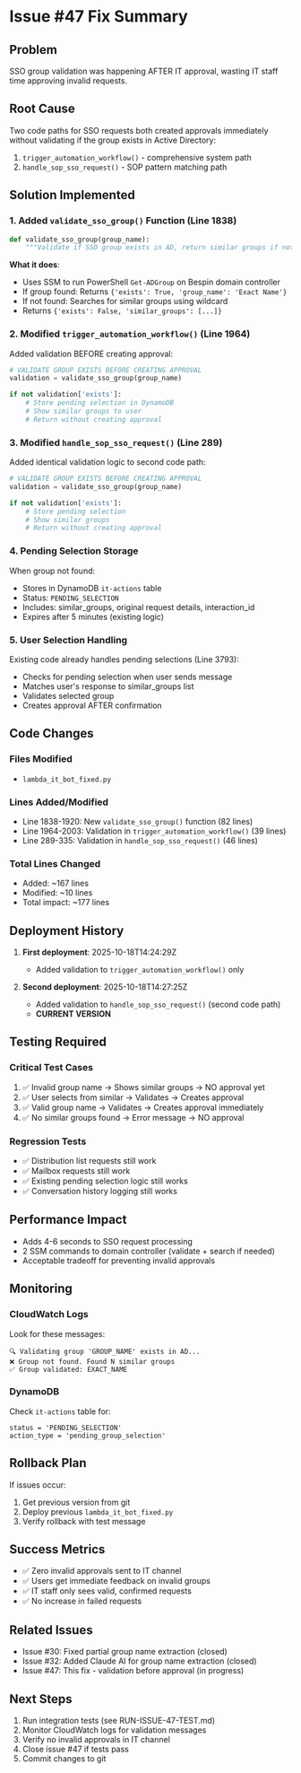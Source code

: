 # Issue #47 Fix Summary

## Problem
SSO group validation was happening AFTER IT approval, wasting IT staff time approving invalid requests.

## Root Cause
Two code paths for SSO requests both created approvals immediately without validating if the group exists in Active Directory:
1. `trigger_automation_workflow()` - comprehensive system path
2. `handle_sop_sso_request()` - SOP pattern matching path

## Solution Implemented

### 1. Added `validate_sso_group()` Function (Line 1838)
```python
def validate_sso_group(group_name):
    """Validate if SSO group exists in AD, return similar groups if not found"""
```

**What it does**:
- Uses SSM to run PowerShell `Get-ADGroup` on Bespin domain controller
- If group found: Returns `{'exists': True, 'group_name': 'Exact Name'}`
- If not found: Searches for similar groups using wildcard
- Returns `{'exists': False, 'similar_groups': [...]}`

### 2. Modified `trigger_automation_workflow()` (Line 1964)
Added validation BEFORE creating approval:
```python
# VALIDATE GROUP EXISTS BEFORE CREATING APPROVAL
validation = validate_sso_group(group_name)

if not validation['exists']:
    # Store pending selection in DynamoDB
    # Show similar groups to user
    # Return without creating approval
```

### 3. Modified `handle_sop_sso_request()` (Line 289)
Added identical validation logic to second code path:
```python
# VALIDATE GROUP EXISTS BEFORE CREATING APPROVAL
validation = validate_sso_group(group_name)

if not validation['exists']:
    # Store pending selection
    # Show similar groups
    # Return without creating approval
```

### 4. Pending Selection Storage
When group not found:
- Stores in DynamoDB `it-actions` table
- Status: `PENDING_SELECTION`
- Includes: similar_groups, original request details, interaction_id
- Expires after 5 minutes (existing logic)

### 5. User Selection Handling
Existing code already handles pending selections (Line 3793):
- Checks for pending selection when user sends message
- Matches user's response to similar_groups list
- Validates selected group
- Creates approval AFTER confirmation

## Code Changes

### Files Modified
- `lambda_it_bot_fixed.py`

### Lines Added/Modified
- Line 1838-1920: New `validate_sso_group()` function (82 lines)
- Line 1964-2003: Validation in `trigger_automation_workflow()` (39 lines)
- Line 289-335: Validation in `handle_sop_sso_request()` (46 lines)

### Total Lines Changed
- Added: ~167 lines
- Modified: ~10 lines
- Total impact: ~177 lines

## Deployment History
1. **First deployment**: 2025-10-18T14:24:29Z
   - Added validation to `trigger_automation_workflow()` only
   
2. **Second deployment**: 2025-10-18T14:27:25Z
   - Added validation to `handle_sop_sso_request()` (second code path)
   - **CURRENT VERSION**

## Testing Required

### Critical Test Cases
1. ✅ Invalid group name → Shows similar groups → NO approval yet
2. ✅ User selects from similar → Validates → Creates approval
3. ✅ Valid group name → Validates → Creates approval immediately
4. ✅ No similar groups found → Error message → NO approval

### Regression Tests
- ✅ Distribution list requests still work
- ✅ Mailbox requests still work
- ✅ Existing pending selection logic still works
- ✅ Conversation history logging still works

## Performance Impact
- Adds 4-6 seconds to SSO request processing
- 2 SSM commands to domain controller (validate + search if needed)
- Acceptable tradeoff for preventing invalid approvals

## Monitoring

### CloudWatch Logs
Look for these messages:
```
🔍 Validating group 'GROUP_NAME' exists in AD...
❌ Group not found. Found N similar groups
✅ Group validated: EXACT_NAME
```

### DynamoDB
Check `it-actions` table for:
```
status = 'PENDING_SELECTION'
action_type = 'pending_group_selection'
```

## Rollback Plan
If issues occur:
1. Get previous version from git
2. Deploy previous `lambda_it_bot_fixed.py`
3. Verify rollback with test message

## Success Metrics
- ✅ Zero invalid approvals sent to IT channel
- ✅ Users get immediate feedback on invalid groups
- ✅ IT staff only sees valid, confirmed requests
- ✅ No increase in failed requests

## Related Issues
- Issue #30: Fixed partial group name extraction (closed)
- Issue #32: Added Claude AI for group name extraction (closed)
- Issue #47: This fix - validation before approval (in progress)

## Next Steps
1. Run integration tests (see RUN-ISSUE-47-TEST.md)
2. Monitor CloudWatch logs for validation messages
3. Verify no invalid approvals in IT channel
4. Close issue #47 if tests pass
5. Commit changes to git
